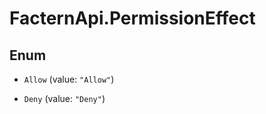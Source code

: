 # FacternApi.PermissionEffect

## Enum


* `Allow` (value: `"Allow"`)

* `Deny` (value: `"Deny"`)


